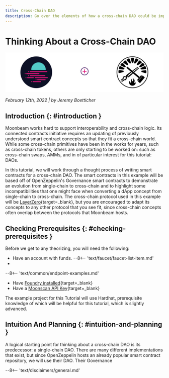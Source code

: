 ```yaml
---
title: Cross-Chain DAO
description: Go over the elements of how a cross-chain DAO could be implemented on Moonbeam in this tutorial.
---
```


# Thinking About a Cross-Chain DAO

![Banner Image](/images/tutorials/foundry-start-to-end/foundry-banner.png)

_February 12th, 2022 | by Jeremy Boetticher_

## Introduction {: #introduction } 

Moonbeam works hard to support interoperability and cross-chain logic. Its connected contracts initiative requires an updating of previously understood smart contract concepts so that they fit a cross-chain world. While some cross-chain primitives have been in the works for years, such as cross-chain tokens, others are only starting to be worked on: such as cross-chain swaps, AMMs, and in of particular interest for this tutorial: DAOs.  

In this tutorial, we will work through a thought process of writing smart contracts for a cross-chain DAO. The smart contracts in this example will be based off of OpenZeppelin's Governance smart contracts to demonstrate an evolution from single-chain to cross-chain and to highlight some incompatibilities that one might face when converting a dApp concept from single-chain to cross-chain. The cross-chain protocol used in this example will be [LayerZero](/builders/interoperability/protocols/layerzero){target=_blank}, but you are encouraged to adapt its concepts to any other protocol that you see fit, since cross-chain concepts often overlap between the protocols that Moonbeam hosts.  

## Checking Prerequisites {: #checking-prerequisites } 

Before we get to any theorizing, you will need the following:

 - Have an account with funds. 
  --8<-- 'text/faucet/faucet-list-item.md'
 - 
--8<-- 'text/common/endpoint-examples.md'
 - Have [Foundry installed](https://book.getfoundry.sh/getting-started/installation){target=_blank}
 - Have a [Moonscan API Key](/builders/build/eth-api/verify-contracts/api-verification/#generating-a-moonscan-api-key){target=_blank}

The example project for this Tutorial will use Hardhat, prerequisite knowledge of which will be helpful for this tutorial, which is slightly advanced.  

## Intuition And Planning {: #intuition-and-planning }

A logical starting point for thinking about a cross-chain DAO is its predecessor: a single-chain DAO. There are many different implementations that exist, but since OpenZeppelin hosts an already popular smart contract repository, we will use their DAO. Their Governance

--8<-- 'text/disclaimers/general.md'
